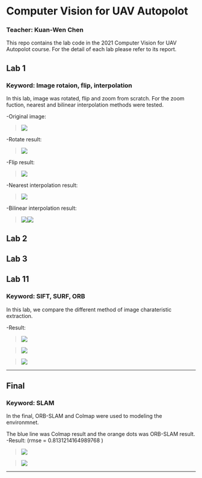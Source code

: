 # Computer Vision for UAV Autopolot
### Teacher: Kuan-Wen Chen
This repo contains the lab code in the 2021 Computer Vision for UAV Autopolot course.
For the detail of each lab please refer to its report.

## Lab 1
### Keyword: Image rotaion, flip, interpolation

In this lab, image was rotated, flip and zoom from scratch. For the zoom fuction, nearest and bilinear interpolation methods were tested.

-Original image:
><img src = "img/Lenna.png">
-Rotate result:
><img src = "img/lab01_rotate_result.jpg">
-Flip result:
><img src = "img/lab01_flip_result.jpg">
-Nearest interpolation result:
><img src = "img/lab01_nearest_result.jpg">
-Bilinear interpolation result:
><img src = "img/lab01_bilinear_result.jpg"><img src = "img/lab01_nearest_result.jpg">

## Lab 2

## Lab 3

## Lab 11
### Keyword: SIFT, SURF, ORB

In this lab, we compare the different method of image charateristic extraction.

-Result:

><img src = "img/lab11_sift.png">

><img src = "img/lab11_surf.png">

><img src = "img/lab11_orb.png">

---
## Final
### Keyword: SLAM

In the final, ORB-SLAM and Colmap were used to modeling the environmnet.

The blue line was Colmap result and the orange dots was ORB-SLAM result.
-Result: (rmse = 0.8131214164989768 )

><img src = "img/final_orb_slam.gif">

><img src = "img/final_orb.png">

---